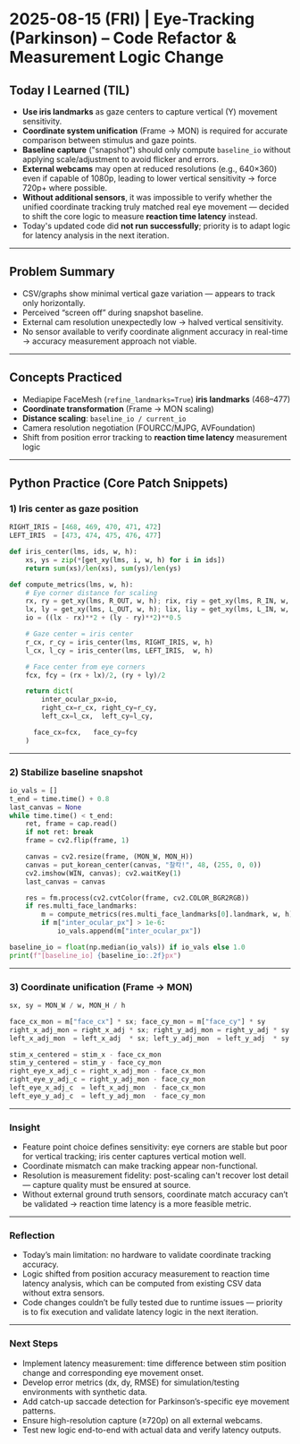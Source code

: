 # 2025-08-15 (FRI) | Eye-Tracking (Parkinson) – Code Refactor & Measurement Logic Change

## Today I Learned (TIL)
- **Use iris landmarks** as gaze centers to capture vertical (Y) movement sensitivity.
- **Coordinate system unification** (Frame → MON) is required for accurate comparison between stimulus and gaze points.
- **Baseline capture** ("snapshot") should only compute `baseline_io` without applying scale/adjustment to avoid flicker and errors.
- **External webcams** may open at reduced resolutions (e.g., 640×360) even if capable of 1080p, leading to lower vertical sensitivity → force 720p+ where possible.
- **Without additional sensors**, it was impossible to verify whether the unified coordinate tracking truly matched real eye movement — decided to shift the core logic to measure **reaction time latency** instead.
- Today's updated code did **not run successfully**; priority is to adapt logic for latency analysis in the next iteration.

---

## Problem Summary
- CSV/graphs show minimal vertical gaze variation — appears to track only horizontally.
- Perceived “screen off” during snapshot baseline.
- External cam resolution unexpectedly low → halved vertical sensitivity.
- No sensor available to verify coordinate alignment accuracy in real-time → accuracy measurement approach not viable.

---

## Concepts Practiced
- Mediapipe FaceMesh (`refine_landmarks=True`) **iris landmarks** (468–477)
- **Coordinate transformation** (Frame → MON scaling)
- **Distance scaling**: `baseline_io / current_io`
- Camera resolution negotiation (FOURCC/MJPG, AVFoundation)
- Shift from position error tracking to **reaction time latency** measurement logic

---

## Python Practice (Core Patch Snippets)

### 1) Iris center as gaze position
```python
RIGHT_IRIS = [468, 469, 470, 471, 472]
LEFT_IRIS  = [473, 474, 475, 476, 477]

def iris_center(lms, ids, w, h):
    xs, ys = zip(*[get_xy(lms, i, w, h) for i in ids])
    return sum(xs)/len(xs), sum(ys)/len(ys)

def compute_metrics(lms, w, h):
    # Eye corner distance for scaling
    rx, ry = get_xy(lms, R_OUT, w, h); rix, riy = get_xy(lms, R_IN, w, h)
    lx, ly = get_xy(lms, L_OUT, w, h); lix, liy = get_xy(lms, L_IN, w, h)
    io = ((lx - rx)**2 + (ly - ry)**2)**0.5

    # Gaze center = iris center
    r_cx, r_cy = iris_center(lms, RIGHT_IRIS, w, h)
    l_cx, l_cy = iris_center(lms, LEFT_IRIS,  w, h)

    # Face center from eye corners
    fcx, fcy = (rx + lx)/2, (ry + ly)/2

    return dict(
        inter_ocular_px=io,
        right_cx=r_cx, right_cy=r_cy,
        left_cx=l_cx,  left_cy=l_cy,

      face_cx=fcx,   face_cy=fcy
    )
```

---

### 2) Stabilize baseline snapshot
```python
io_vals = []
t_end = time.time() + 0.8
last_canvas = None
while time.time() < t_end:
    ret, frame = cap.read()
    if not ret: break
    frame = cv2.flip(frame, 1)

    canvas = cv2.resize(frame, (MON_W, MON_H))
    canvas = put_korean_center(canvas, "찰칵!", 48, (255, 0, 0))
    cv2.imshow(WIN, canvas); cv2.waitKey(1)
    last_canvas = canvas

    res = fm.process(cv2.cvtColor(frame, cv2.COLOR_BGR2RGB))
    if res.multi_face_landmarks:
        m = compute_metrics(res.multi_face_landmarks[0].landmark, w, h)
        if m["inter_ocular_px"] > 1e-6:
            io_vals.append(m["inter_ocular_px"])

baseline_io = float(np.median(io_vals)) if io_vals else 1.0
print(f"[baseline_io] {baseline_io:.2f}px")
```

---

### 3) Coordinate unification (Frame → MON)
```python
sx, sy = MON_W / w, MON_H / h

face_cx_mon = m["face_cx"] * sx; face_cy_mon = m["face_cy"] * sy
right_x_adj_mon = right_x_adj * sx; right_y_adj_mon = right_y_adj * sy
left_x_adj_mon  = left_x_adj  * sx; left_y_adj_mon  = left_y_adj  * sy

stim_x_centered = stim_x - face_cx_mon
stim_y_centered = stim_y - face_cy_mon
right_eye_x_adj_c = right_x_adj_mon - face_cx_mon
right_eye_y_adj_c = right_y_adj_mon - face_cy_mon
left_eye_x_adj_c  = left_x_adj_mon  - face_cx_mon
left_eye_y_adj_c  = left_y_adj_mon  - face_cy_mon
```

---

### Insight
- Feature point choice defines sensitivity: eye corners are stable but poor for vertical tracking; iris center captures vertical motion well.
- Coordinate mismatch can make tracking appear non-functional.
- Resolution is measurement fidelity: post-scaling can't recover lost detail — capture quality must be ensured at source.
- Without external ground truth sensors, coordinate match accuracy can’t be validated → reaction time latency is a more feasible metric.

---

### Reflection
- Today’s main limitation: no hardware to validate coordinate tracking accuracy.
- Logic shifted from position accuracy measurement to reaction time latency analysis, which can be computed from existing CSV data without extra sensors.
- Code changes couldn’t be fully tested due to runtime issues — priority is to fix execution and validate latency logic in the next iteration.

---

### Next Steps
- Implement latency measurement: time difference between stim position change and corresponding eye movement onset.
- Develop error metrics (dx, dy, RMSE) for simulation/testing environments with synthetic data.
- Add catch-up saccade detection for Parkinson’s-specific eye movement patterns.
- Ensure high-resolution capture (≥720p) on all external webcams.
- Test new logic end-to-end with actual data and verify latency outputs.
